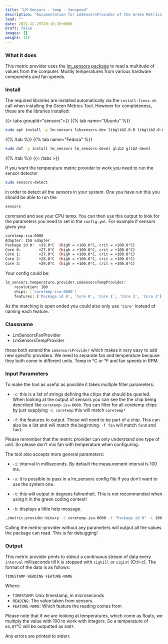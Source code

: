 ```yaml
---
title: "LM Sensors - temp - fanspeed"
description: "Documentation for LmSensorsProvider of the Green Metrics Tool"
lead: ""
date: 2022-12-29T20:16:35+0000
draft: false
images: []
weight: 115
---
```


### What it does

This metric provider uses the [lm_sensors](https://github.com/lm-sensors/lm-sensors)
[package](https://packages.ubuntu.com/search?keywords=lm-sensors) to read a multitude of values from the computer.
Mostly temperatures from various hardware components and fan speeds.

### Install

The required libraries are installed automatically via the `install-linux.sh` call when installing the Green Metrics Tool. However for completeness, these are the libraries installed:

{{< tabs groupId="sensors">}}
{{% tab name="Ubuntu" %}}

```bash
sudo apt install -y lm-sensors libsensors-dev libglib2.0-0 libglib2.0-dev
```

{{% /tab %}}
{{% tab name="Fedora" %}}

```bash
sudo dnf -y install lm_sensors lm_sensors-devel glib2 glib2-devel
```

{{% /tab %}}
{{< /tabs >}}

If you want the temperature metric provider to work you need to run the sensor detector

```bash
sudo sensors-detect
```

in order to detect all the sensors in your system. One you have run this you should be able to run the

```bash
sensors
```

command and see your CPU temp. You can then use this output to look for the parameters you need to set in the `config.yml`.
For example if sensors gives you:

```bash
coretemp-isa-0000
Adapter: ISA adapter
Package id 0:  +29.0°C  (high = +100.0°C, crit = +100.0°C)
Core 0:        +27.0°C  (high = +100.0°C, crit = +100.0°C)
Core 1:        +27.0°C  (high = +100.0°C, crit = +100.0°C)
Core 2:        +28.0°C  (high = +100.0°C, crit = +100.0°C)
Core 3:        +29.0°C  (high = +100.0°C, crit = +100.0°C)
```

Your config could be:

```bash
lm_sensors.temperature.provider.LmSensorsTempProvider:
    resolution: 100
    chips: ['coretemp-isa-0000']
    features: ['Package id 0', 'Core 0', 'Core 1', 'Core 2', 'Core 3']
```

As the matching is open ended you could also only use `'Core'` instead of naming each feature.

### Classname

- LmSensorsFanProvider
- LmSensorsTempProvider

these both extend the `LmSensorsProvider` which makes it very easy to add new specific providers. We need to separate
fan and temperature because they both come in different units. Temp in °C or °F and fan speeds in RPM.

### Input Parameters

To make the tool as useful as possible it takes multiple filter parameters:

- `-c`: this is a list of strings defining the chips that should be queried. When looking at the output of sensors you can
    see the the chip being described like `coretemp-isa-0000`. You can filter for all coretemp chips by just supplying
    `-c coretemp` this will match `coretemp*`

- `-f`: the features to output. These will need to be part of a chip. This can also be a list and will match the
    beginning. `-f fan` will match `fan0` and `fan1`

Please remember that the metric provider can only understand one type of unit. So please don't mix fan with temperature
when configuring.

The tool also accepts more general parameters:

- `-i`: interval in milliseconds. By default the measurement interval is 100 ms.

- `-s`: it is possible to pass in a lm_sensors config file if you don't want to use the system one.

- `-t`: this will output in degrees fahrenheit. This is not recommended when using it in the green coding context!

- `-h`: displays a little help message.

```bash
./metric-provider-binary -c coretemp-isa-0000 -f "Package id 0" -i 100
```

Calling the metric-provider without any parameters will output all the values the package can read. This is for
debugging!

### Output

This metric provider prints to stdout a continuous stream of data every `interval` milliseconds till it is stopped with
`sigkill` or `sigint` (Ctrl-c). The format of the data is as follows:

`TIMESTAMP READING FEATURE-NAME`

Where:
- `TIMESTAMP`: Unix timestamp, in microseconds
- `READING`: The value taken from sensors.
- `FEATURE-NAME`: Which feature the reading comes from

Please note that if we are looking at temperatures, which come as floats, we multiply the value with 100 to work with
integers. So a temperature of `64,87`°C will be outputted as `6487`.

Any errors are printed to stderr.
